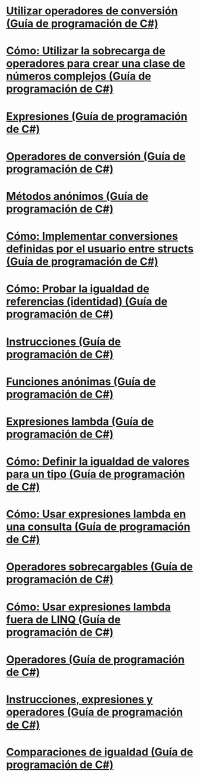 # [Utilizar operadores de conversión (Guía de programación de C#)](using-conversion-operators.md)
# [Cómo: Utilizar la sobrecarga de operadores para crear una clase de números complejos (Guía de programación de C#)](how-to-use-operator-overloading-to-create-a-complex-number-class.md)
# [Expresiones (Guía de programación de C#)](expressions.md)
# [Operadores de conversión (Guía de programación de C#)](conversion-operators.md)
# [Métodos anónimos (Guía de programación de C#)](anonymous-methods.md)
# [Cómo: Implementar conversiones definidas por el usuario entre structs (Guía de programación de C#)](how-to-implement-user-defined-conversions-between-structs.md)
# [Cómo: Probar la igualdad de referencias (identidad) (Guía de programación de C#)](how-to-test-for-reference-equality-identity.md)
# [Instrucciones (Guía de programación de C#)](statements.md)
# [Funciones anónimas (Guía de programación de C#)](anonymous-functions.md)
# [Expresiones lambda (Guía de programación de C#)](lambda-expressions.md)
# [Cómo: Definir la igualdad de valores para un tipo (Guía de programación de C#)](how-to-define-value-equality-for-a-type.md)
# [Cómo: Usar expresiones lambda en una consulta (Guía de programación de C#)](how-to-use-lambda-expressions-in-a-query.md)
# [Operadores sobrecargables (Guía de programación de C#)](overloadable-operators.md)
# [Cómo: Usar expresiones lambda fuera de LINQ (Guía de programación de C#)](how-to-use-lambda-expressions-outside-linq.md)
# [Operadores (Guía de programación de C#)](operators.md)
# [Instrucciones, expresiones y operadores (Guía de programación de C#)](index.md)
# [Comparaciones de igualdad (Guía de programación de C#)](equality-comparisons.md)

